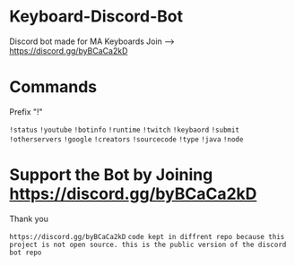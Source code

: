 # Keyboard-Discord-Bot



Discord bot made for MA Keyboards Join --> https://discord.gg/byBCaCa2kD

# Commands
Prefix "!"

`!status`
`!youtube`
`!botinfo`
`!runtime`
`!twitch`
`!keybaord`
`!submit`
`!otherservers`
`!google`
`!creators`
`!sourcecode`
`!type`
`!java`
`!node`

# Support the Bot by Joining https://discord.gg/byBCaCa2kD

Thank you 

`https://discord.gg/byBCaCa2kD`
`code kept in diffrent repo because this project is not open source. this is the public version of the discord bot repo `

